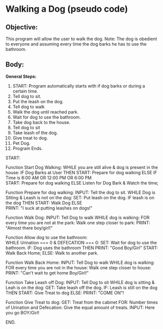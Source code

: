 # Walking a Dog (pseudo code)

## Objective: 

This program will allow the user to walk the dog. Note: The dog is obedient to everyone and assuming every time the dog barks he has to use the bathroom. 

## Body: 

**General Steps:**

1. START: Program automatically starts with if dog barks or during a certain time. 
2. Tell dog to sit.
3. Put the leash on the dog. 
4. Tell dog to walk
5. Walk the dog until reached park. 
6. Wait for dog to use the bathroom. 
8. Take dog back to the house. 
9. Tell dog to sit
10. Take leash of the dog.
11. Give treat to dog. 
12. Pet Dog.
13. Program Ends.



START:



Function Start Dog Walking:
    WHILE you are still alive & dog is present in the house:
        IF Dog Barks at User THEN
            START: Prepare for dog walking
        ELSE IF Time is 8:00 AM OR 12:00 PM OR 6:00 PM  
            START: Prepare for dog walking
        ELSE
            Listen for Dog Bark & Watch the time; 

Function Prepare for dog walking:
    INPUT: Tell the dog to sit. 
    WHILE Dog is Sitting & Leash is not on the dog: 
        SET: Put leash on the dog. 
        IF leash is on the dog THEN
            START: Walk Dog
        ELSE    
            PRINT: "I suck at putting leashes on dogs!"

Function Walk Dog: 
    INPUT: Tell Dog to walk
    WHILE dog is walking: 
        FOR every time you are not at the park:
            Walk one step closer to park:
                PRINT: "Almost there boy/girl!"

Function Allow dog to use the bathroom:     
    WHILE Urination === 0 & DEFECATION === 0:
        SET: Wait for dog to use the bathroom. 
        IF: Dog uses the bathroom THEN
            PRINT: "Good Boy/Girl"
            START: Walk Back Home;
        ELSE:
            Walk to another park. 

Function Walk Back Home: 
    INPUT: Tell Dog to walk
    WHILE dog is walking: 
        FOR every time you are not in the house: 
            Walk one step closer to house:
            PRINT: "Can't wait to get home Boy/Girl!"

Function Take Leash off Dog: 
    INPUT: Tell Dog to sit
    WHILE dog is sitting & Leah is on the dog:
        GET: Take leash off the dog. 
        IF: Leash is still on the dog THEN
            START: Give Treat to dog
        ELSE: 
            PRINT: "COME ON"!


Function Give Treat to dog:
    GET: Treat from the cabinet 
    FOR: Number times of Urination and Defecation: 
        Give the equal amount of treats. 
        INPUT: Here you go BOY/Girl!



END.



            

    

    








